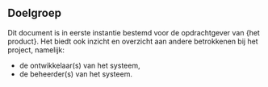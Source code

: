 ## Doelgroep

Dit document is in eerste instantie bestemd voor de opdrachtgever van {het product}. Het biedt ook inzicht en overzicht aan andere betrokkenen bij het project, namelijk:

* de ontwikkelaar(s) van het systeem,
* de beheerder(s) van het systeem.
